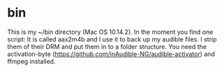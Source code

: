 # bin

This is my ~/bin directory (Mac OS 10.14.2). In the moment you find one script:
It is called aax2m4b and I use it to back up my audible files. I strip them of their DRM and put them in to a folder structure. You need the activation-byte (https://github.com/inAudible-NG/audible-activator) and ffmpeg installed.

